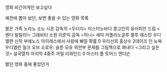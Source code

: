 

영화
비긴어게인 보고싶다

예전에 뽑아 놨던, 보면 좋을 수 있는 영화 목록

붉은 가족
노라노
소노 시온 감독의 <두더지>
미스터노바디
콩고인의 유러피언 드림 <벤다 빌릴리!>
그래비티
소원 이준익 감독
<허니> 세미 카플라노글루
블루 재스민 우디앨랜 신작
부에노스 아이레스에서 사랑에 빠질 확률 0
우리선희 홍상수
2데이즈 인 뉴욕 우디앨런
밀크 오브 소로우: 슬픈 모유
위안부 문제를 그림책으로 펴내다 <그리고 싶은 것>
설국열차
마지막 4중주
까밀 리와인드 0
마스터 폴 토머스 앤더슨



봤던 영화 중에 좋았던거